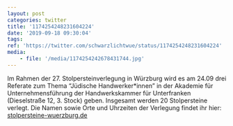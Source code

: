 ```yaml
---
layout: post
categories: twitter
title: '1174254248231604224'
date: '2019-09-18 09:30:04'
tags: 
ref: 'https://twitter.com/schwarzlichtwue/status/1174254248231604224'
media:
    - file: '/media/1174254242678431744.jpg'
---
```

Im Rahmen der 27. Stolpersteinverlegung in Würzburg wird es am 24.09 drei Referate zum Thema “Jüdische Handwerker\*innen” in der Akademie für Unternehmensführung der Handwerkskammer für Unterfranken (Dieselstraße 12, 3. Stock) geben. 
Insgesamt werden 20 Stolpersteine verlegt. Die Namen sowie Orte und Uhrzeiten der Verlegung findet ihr hier: [stolpersteine-wuerzburg.de](https://stolpersteine-wuerzburg.de/)